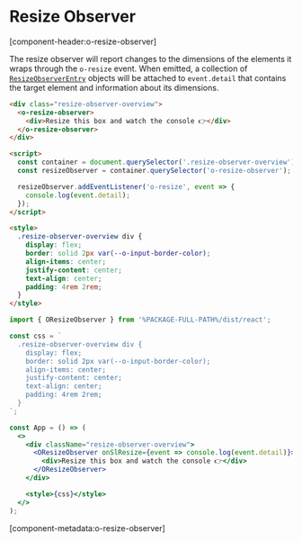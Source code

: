 # Resize Observer

[component-header:o-resize-observer]

The resize observer will report changes to the dimensions of the elements it wraps through the `o-resize` event. When emitted, a collection of [`ResizeObserverEntry`](https://developer.mozilla.org/en-US/docs/Web/API/ResizeObserverEntry) objects will be attached to `event.detail` that contains the target element and information about its dimensions.

```html preview
<div class="resize-observer-overview">
  <o-resize-observer>
    <div>Resize this box and watch the console 👉</div>
  </o-resize-observer>
</div>

<script>
  const container = document.querySelector('.resize-observer-overview');
  const resizeObserver = container.querySelector('o-resize-observer');

  resizeObserver.addEventListener('o-resize', event => {
    console.log(event.detail);
  });
</script>

<style>
  .resize-observer-overview div {
    display: flex;
    border: solid 2px var(--o-input-border-color);
    align-items: center;
    justify-content: center;
    text-align: center;
    padding: 4rem 2rem;
  }
</style>
```

```jsx react
import { OResizeObserver } from '%PACKAGE-FULL-PATH%/dist/react';

const css = `
  .resize-observer-overview div {
    display: flex; 
    border: solid 2px var(--o-input-border-color); 
    align-items: center; 
    justify-content: center;
    text-align: center;
    padding: 4rem 2rem;
  }
`;

const App = () => (
  <>
    <div className="resize-observer-overview">
      <OResizeObserver onSlResize={event => console.log(event.detail)}>
        <div>Resize this box and watch the console 👉</div>
      </OResizeObserver>
    </div>

    <style>{css}</style>
  </>
);
```

[component-metadata:o-resize-observer]
